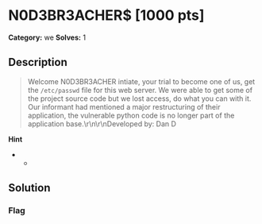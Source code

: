 # N0D3BR3ACHER$ [1000 pts]

**Category:** we
**Solves:** 1

## Description
>Welcome N0D3BR3ACHER intiate, your trial to become one of us, get the `/etc/passwd` file for this web server. We were able to get some of the project source code but we lost access, do what you can with it. Our informant had mentioned a major restructuring of their application, the vulnerable python code is no longer part of the application base.\r\n\r\nDeveloped by: Dan D

**Hint**
* -

## Solution

### Flag

